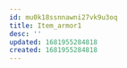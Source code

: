 ```yaml
---
id: mu0k18ssnnawni27vk9u3oq
title: Item_armor1
desc: ''
updated: 1681955284818
created: 1681955284818
---
```

